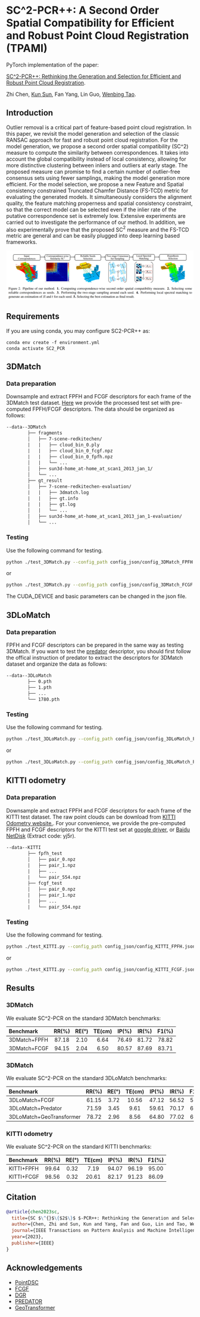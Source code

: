 # SC^2-PCR++: A Second Order Spatial Compatibility for Efficient and Robust Point Cloud Registration (TPAMI)

PyTorch implementation of the paper:

[SC^2-PCR++: Rethinking the Generation and Selection for Efficient and Robust Point Cloud Registration](https://ieeexplore.ieee.org/document/10115040).

Zhi Chen, [Kun Sun](https://scholar.google.com/citations?user=Ay6kCm4AAAAJ&hl=en), Fan Yang, Lin Guo, [Wenbing Tao](https://scholar.google.co.uk/citations?user=jRDPE2AAAAAJ&hl=zh-CN&oi=ao).

## Introduction

Outlier removal is a critical part of feature-based point cloud registration. In this paper, we revisit the model generation and selection of the classic RANSAC approach for fast and robust point cloud registration. For the model generation, we propose a second order spatial compatibility (SC^2) measure to compute the similarity between correspondences. It takes into account the global compatibility instead of local consistency, allowing for more distinctive clustering between inliers and outliers at early stage. The proposed measure can promise to find a certain number of outlier-free consensus sets using fewer samplings, making the model generation more efficient. For the model selection, we propose a new Feature and Spatial consistency constrained Truncated Chamfer Distance (FS-TCD) metric for evaluating the generated models. It simultaneously considers the alignment quality, the feature matching properness and spatial consistency constraint, so that the correct model can be selected even if the inlier rate of the putative correspondence set is extremely low. Extensive experiments are carried out to investigate the performance of our method. In addition, we also experimentally prove that the proposed SC$^2$ measure and the FS-TCD metric are general and can be easily plugged into deep learning based frameworks.

![](figures/pipeline.png)

## Requirements

If you are using conda, you may configure SC2-PCR++ as:

    conda env create -f environment.yml
    conda activate SC2_PCR
    
## 3DMatch

### Data preparation

Downsample and extract FPFH and FCGF descriptors for each frame of the 3DMatch test dataset. [Here](https://drive.google.com/file/d/1kRwuTHlNPr9siENcEMddCO23Oaq0cz-X/view?usp=sharing) we provide the processed test set with pre-computed FPFH/FCGF descriptors. The data should be organized as follows:

```
--data--3DMatch                
        ├── fragments                 
        │   ├── 7-scene-redkitechen/
        |   |   ├── cloud_bin_0.ply
        |   |   ├── cloud_bin_0_fcgf.npz
        |   |   ├── cloud_bin_0_fpfh.npz
        │   |   └── ...      
        │   ├── sun3d-home_at-home_at_scan1_2013_jan_1/      
        │   └── ...                
        ├── gt_result                   
        │   ├── 7-scene-redkitechen-evaluation/   
        |   |   ├── 3dmatch.log
        |   |   ├── gt.info
        |   |   ├── gt.log
        │   |   └── ...
        │   ├── sun3d-home_at-home_at_scan1_2013_jan_1-evaluation/
        │   └── ...                               
```

### Testing

Use the following command for testing.

```bash
python ./test_3DMatch.py --config_path config_json/config_3DMatch_FPFH.json
```
or
```bash
python ./test_3DMatch.py --config_path config_json/config_3DMatch_FCGF.json
```

The CUDA_DEVICE and basic parameters can be changed in the json file.

## 3DLoMatch

### Data preparation

FPFH and FCGF descriptors can be prepared in the same way as testing 3DMatch. If you want to test the [predator](https://github.com/prs-eth/OverlapPredator) descriptor, you should first follow the offical instruction of predator to extract the descriptors for 3DMatch dataset and organize the data as follows: 

```
--data--3DLoMatch                
        ├── 0.pth        
        ├── 1.pth                 
        ├── ...  
        └── 1780.pth
```

### Testing

Use the following command for testing.

```bash
python ./test_3DLoMatch.py --config_path config_json/config_3DLoMatch_FCGF.json
```
or
```bash
python ./test_3DLoMatch.py --config_path config_json/config_3DLoMatch_Predator.json
```

## KITTI odometry

### Data preparation

Downsample and extract FPFH and FCGF descriptors for each frame of the KITTI test dataset. The raw point clouds can be download from [KITTI Odometry website.](http://www.cvlibs.net/datasets/kitti/eval_odometry.php). For your convenience, we provide the pre-computed FPFH and FCGF descriptors for the KITTI test set at [google driver](https://drive.google.com/drive/folders/1sxkHYjWHhSUE3IcvmZ2p1ziw1LqJqqfc?usp=sharing), or [Baidu NetDisk](https://pan.baidu.com/s/12Xop3B03M3TqcoQSz03D3w) (Extract code: yj5r).

```
--data--KITTI                
        ├── fpfh_test                 
        │   ├── pair_0.npz        
        |   ├── pair_1.npz                
        |   ├── ...  
        |   └── pair_554.npz
        ├── fcgf_test                
        │   ├── pair_0.npz        
        |   ├── pair_1.npz                
        |   ├── ...  
        |   └── pair_554.npz
```

### Testing

Use the following command for testing.

```bash
python ./test_KITTI.py --config_path config_json/config_KITTI_FPFH.json
```
or
```bash
python ./test_KITTI.py --config_path config_json/config_KITTI_FCGF.json
```

## Results

### 3DMatch

We evaluate SC^2-PCR on the standard 3DMatch benchmarks:

|    Benchmark   | RR(%) | RE(°) |TE(cm) | IP(%) | IR(%) | F1(%) |
|:---------------|:-----:|:-----:|:-----:|:-----:|:-----:|:-----:|
|  3DMatch+FPFH  | 87.18 | 2.10  | 6.64  | 76.49 | 81.72 | 78.82 |
|  3DMatch+FCGF  | 94.15 | 2.04  | 6.50  | 80.57 | 87.69 | 83.71 |

### 3DMatch

We evaluate SC^2-PCR on the standard 3DLoMatch benchmarks:

|       Benchmark     | RR(%) | RE(°) |TE(cm) | IP(%) | IR(%) | F1(%) |
|:------------------------|:-----:|:-----:|:-----:|:-----:|:-----:|:-----:|
|      3DLoMatch+FCGF     | 61.15 | 3.72  | 10.56 | 47.12 | 56.52 | 50.85 |
|    3DLoMatch+Predator   | 71.59 | 3.45  | 9.61  | 59.61 | 70.17 | 63.73 |
| 3DLoMatch+GeoTransformer| 78.72 | 2.96  | 8.56  | 64.80 | 77.02 | 69.55 |

### KITTI odometry

We evaluate SC^2-PCR on the standard KITTI benchmarks:

|    Benchmark   | RR(%) | RE(°) |TE(cm) | IP(%) | IR(%) | F1(%) |
|:---------------|:-----:|:-----:|:-----:|:-----:|:-----:|:-----:|
|    KITTI+FPFH  | 99.64 | 0.32  | 7.19  | 94.07 | 96.19 | 95.00 |
|    KITTI+FCGF  | 98.56 | 0.32  | 20.61 | 82.17 | 91.23 | 86.09 |


## Citation

```bibtex
@article{chen2023sc,
  title={SC $\^{}$\{$2$\}$ $-PCR++: Rethinking the Generation and Selection for Efficient and Robust Point Cloud Registration},
  author={Chen, Zhi and Sun, Kun and Yang, Fan and Guo, Lin and Tao, Wenbing},
  journal={IEEE Transactions on Pattern Analysis and Machine Intelligence},
  year={2023},
  publisher={IEEE}
}
```

## Acknowledgements

- [PointDSC](https://github.com/XuyangBai/PointDSC)
- [FCGF](https://github.com/chrischoy/FCGF)
- [DGR](https://github.com/chrischoy/DeepGlobalRegistration)
- [PREDATOR](https://github.com/prs-eth/OverlapPredator)
- [GeoTransformer](https://github.com/qinzheng93/GeoTransformer)

